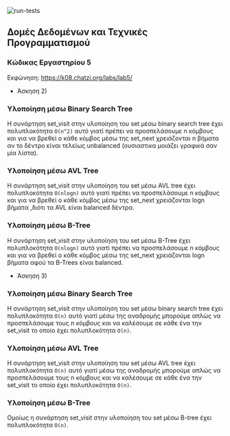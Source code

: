 ![run-tests](../../workflows/run-tests/badge.svg)

## Δομές Δεδομένων και Τεχνικές Προγραμματισμού

### Κώδικας Εργαστηρίου 5

Εκφώνηση: https://k08.chatzi.org/labs/lab5/ 


- Άσκηση 2)

### Υλοποίηση μέσω Binary Search Tree
Η συνάρτηση set_visit στην υλοποίηση του set μέσω binary search tree έχει πολυπλοκότητα `O(n^2)` αυτό γιατί πρέπει να προσπελάσουμε n κόμβους και για να βρεθεί ο κάθε κόμβος μέσω της set_next χρειάζονται n βήματα αν το δέντρο είναι τελείως unbalanced (ουσιαστικα μοιάζει γραφικά σαν μία λίστα).

### Υλοποίηση μέσω AVL Tree
Η συνάρτηση set_visit στην υλοποίηση του set μέσω AVL tree έχει πολυπλοκότητα `O(nlogn)` αυτό γιατί πρέπει να προσπελάσουμε n κόμβους και για να βρεθεί ο κάθε κόμβος μέσω της set_next χρειάζονται logn βήματα ,διότι τα AVL είναι balanced δέντρα.

### Υλοποίηση μέσω B-Tree
Η συνάρτηση set_visit στην υλοποίηση του set μέσω B-Tree έχει πολυπλοκότητα `O(nlogn)` αυτό γιατί πρέπει να προσπελάσουμε n κόμβους και για να βρεθεί ο κάθε κόμβος μέσω της set_next χρειάζονται logn βήματα αφού τα B-Trees είναι balanced.

- Άσκηση 3)

### Υλοποίηση μέσω Binary Search Tree
Η συνάρτηση set_visit στην υλοποίηση του set μέσω binary search tree έχει πολυπλοκότητα `O(n)` αυτό γιατί μέσω της αναδρομής μπορούμε απλώς να προσπελάσουμε τους n κόμβους και να καλέσουμε σε κάθε ένα την set_visit το οποίο έχει πολυπλοκότητα `O(n)`.

### Υλοποίηση μέσω AVL Tree
Η συνάρτηση set_visit στην υλοποίηση του set μέσω AVL tree έχει πολυπλοκότητα `O(n)` αυτό γιατί μέσω της αναδρομής μπορούμε απλώς να προσπελάσουμε τους n κόμβους και να καλέσουμε σε κάθε ένα την set_visit το οποίο έχει πολυπλοκότητα `O(n)`.

### Υλοποίηση μέσω B-Tree
Ομοίως η συνάρτηση set_visit στην υλοποίηση του set μέσω B-tree έχει πολυπλοκότητα `O(n)`.
